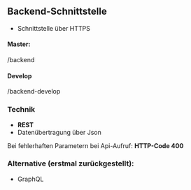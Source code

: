 ## Backend-Schnittstelle 

* Schnittstelle über HTTPS

#### Master: 
/backend

#### Develop 
/backend-develop


### Technik 
* **REST**
* Datenübertragung über Json

Bei fehlerhaften Parametern bei Api-Aufruf:
**HTTP-Code 400**


### Alternative (erstmal zurückgestellt): 
* GraphQL




